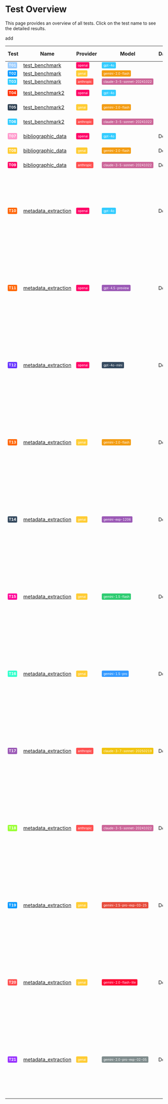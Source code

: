 # Test Overview

This page provides an overview of all tests. Click on the test name to see the detailed results.

<script src="https://code.jquery.com/jquery-3.6.0.min.js"></script>
<link rel="stylesheet" href="https://cdn.datatables.net/1.13.6/css/jquery.dataTables.min.css">
<script src="https://cdn.datatables.net/1.13.6/js/jquery.dataTables.min.js"></script><style>
    /* Square styles */
    .test-rectangle {
        display: inline-block;
        height: 20px;
        border-radius: 3px;
        text-align: center;
        line-height: 20px;
        font-size: 10px;
        font-weight: regular;
        color: white;
        padding: 0 5px;
        white-space: nowrap;
        overflow: hidden;
        text-overflow: ellipsis;
    }
    .test-square {
        display: inline-block;
        width: 30px;
        height: 20px;
        border-radius: 3px;
        text-align: center;
        line-height: 20px;
        font-size: 12px;
        font-weight: bold;
        color: white;
    }
</style>
<table id="data-table" class="display">
  <thead><tr>
    <th>Test</th>
    <th>Name</th>
    <th>Provider</th>
    <th>Model</th>
    <th>Dataclass</th>
    <th>Temperature</th>
    <th>Role Description</th>
    <th>Prompt File</th>
    <th>Legacy Test</th>

  </tr></thead>
  <tbody>
<tr>
    <td><a href='tests/T01'><span class='test-square' style='background-color: #99ccff;'>T01</span></a></td>
    <td><a href="/benchmarks/test_benchmark/">test_benchmark</a></td>
    <td><span class='test-rectangle' style='background-color: #ff0066;'>openai</span></td>
    <td><span class='test-rectangle' style='background-color: #33ccff;'>gpt-4o</span></td>
    <td></td>
    <td></td>
    <td></td>
    <td></td>
    <td>false</td>
</tr>
<tr>
    <td><a href='tests/T02'><span class='test-square' style='background-color: #0099ff;'>T02</span></a></td>
    <td><a href="/benchmarks/test_benchmark/">test_benchmark</a></td>
    <td><span class='test-rectangle' style='background-color: #ffcc33;'>genai</span></td>
    <td><span class='test-rectangle' style='background-color: #f39c12;'>gemini-2.0-flash</span></td>
    <td></td>
    <td></td>
    <td></td>
    <td></td>
    <td>false</td>
</tr>
<tr>
    <td><a href='tests/T03'><span class='test-square' style='background-color: #33ccff;'>T03</span></a></td>
    <td><a href="/benchmarks/test_benchmark/">test_benchmark</a></td>
    <td><span class='test-rectangle' style='background-color: #ff5050;'>anthropic</span></td>
    <td><span class='test-rectangle' style='background-color: #cc6699;'>claude-3-5-sonnet-20241022</span></td>
    <td></td>
    <td></td>
    <td></td>
    <td></td>
    <td>false</td>
</tr>
<tr>
    <td><a href='tests/T04'><span class='test-square' style='background-color: #ff3300;'>T04</span></a></td>
    <td><a href="/benchmarks/test_benchmark2/">test_benchmark2</a></td>
    <td><span class='test-rectangle' style='background-color: #ff0066;'>openai</span></td>
    <td><span class='test-rectangle' style='background-color: #33ccff;'>gpt-4o</span></td>
    <td></td>
    <td>0.5</td>
    <td>You are a Historian</td>
    <td>a_prompt.txt</td>
    <td>false</td>
</tr>
<tr>
    <td><a href='tests/T05'><span class='test-square' style='background-color: #2c3e50;'>T05</span></a></td>
    <td><a href="/benchmarks/test_benchmark2/">test_benchmark2</a></td>
    <td><span class='test-rectangle' style='background-color: #ffcc33;'>genai</span></td>
    <td><span class='test-rectangle' style='background-color: #f39c12;'>gemini-2.0-flash</span></td>
    <td></td>
    <td>0.5</td>
    <td>You are a Historian</td>
    <td>a_prompt.txt</td>
    <td>false</td>
</tr>
<tr>
    <td><a href='tests/T06'><span class='test-square' style='background-color: #33ccff;'>T06</span></a></td>
    <td><a href="/benchmarks/test_benchmark2/">test_benchmark2</a></td>
    <td><span class='test-rectangle' style='background-color: #ff5050;'>anthropic</span></td>
    <td><span class='test-rectangle' style='background-color: #cc6699;'>claude-3-5-sonnet-20241022</span></td>
    <td></td>
    <td>0.5</td>
    <td>You are a Historian</td>
    <td>a_prompt.txt</td>
    <td>false</td>
</tr>
<tr>
    <td><a href='tests/T07'><span class='test-square' style='background-color: #ff99cc;'>T07</span></a></td>
    <td><a href="/benchmarks/bibliographic_data/">bibliographic_data</a></td>
    <td><span class='test-rectangle' style='background-color: #ff0066;'>openai</span></td>
    <td><span class='test-rectangle' style='background-color: #33ccff;'>gpt-4o</span></td>
    <td>Document</td>
    <td>0.0</td>
    <td>You are a Historian</td>
    <td></td>
    <td>false</td>
</tr>
<tr>
    <td><a href='tests/T08'><span class='test-square' style='background-color: #ffcc33;'>T08</span></a></td>
    <td><a href="/benchmarks/bibliographic_data/">bibliographic_data</a></td>
    <td><span class='test-rectangle' style='background-color: #ffcc33;'>genai</span></td>
    <td><span class='test-rectangle' style='background-color: #f39c12;'>gemini-2.0-flash</span></td>
    <td>Document</td>
    <td>0.0</td>
    <td>You are a Historian</td>
    <td></td>
    <td>false</td>
</tr>
<tr>
    <td><a href='tests/T09'><span class='test-square' style='background-color: #ff0066;'>T09</span></a></td>
    <td><a href="/benchmarks/bibliographic_data/">bibliographic_data</a></td>
    <td><span class='test-rectangle' style='background-color: #ff5050;'>anthropic</span></td>
    <td><span class='test-rectangle' style='background-color: #cc6699;'>claude-3-5-sonnet-20241022</span></td>
    <td>Document</td>
    <td>0.0</td>
    <td>You are a Historian</td>
    <td></td>
    <td>false</td>
</tr>
<tr>
    <td><a href='tests/T10'><span class='test-square' style='background-color: #ff6600;'>T10</span></a></td>
    <td><a href="/benchmarks/metadata_extraction/">metadata_extraction</a></td>
    <td><span class='test-rectangle' style='background-color: #ff0066;'>openai</span></td>
    <td><span class='test-rectangle' style='background-color: #33ccff;'>gpt-4o</span></td>
    <td>Document</td>
    <td>0.0</td>
    <td>You are a historian with keyword knowledge and an expert in the field of 20th century Swiss history</td>
    <td>prompt.txt</td>
    <td>false</td>
</tr>
<tr>
    <td><a href='tests/T11'><span class='test-square' style='background-color: #ff6600;'>T11</span></a></td>
    <td><a href="/benchmarks/metadata_extraction/">metadata_extraction</a></td>
    <td><span class='test-rectangle' style='background-color: #ff0066;'>openai</span></td>
    <td><span class='test-rectangle' style='background-color: #9b59b6;'>gpt-4.5-preview</span></td>
    <td>Document</td>
    <td>0.0</td>
    <td>You are a historian with keyword knowledge and an expert in the field of 20th century Swiss history</td>
    <td>prompt.txt</td>
    <td>false</td>
</tr>
<tr>
    <td><a href='tests/T12'><span class='test-square' style='background-color: #6633ff;'>T12</span></a></td>
    <td><a href="/benchmarks/metadata_extraction/">metadata_extraction</a></td>
    <td><span class='test-rectangle' style='background-color: #ff0066;'>openai</span></td>
    <td><span class='test-rectangle' style='background-color: #34495e;'>gpt-4o-mini</span></td>
    <td>Document</td>
    <td>0.0</td>
    <td>You are a historian with keyword knowledge and an expert in the field of 20th century Swiss history</td>
    <td>prompt.txt</td>
    <td>false</td>
</tr>
<tr>
    <td><a href='tests/T13'><span class='test-square' style='background-color: #ff6600;'>T13</span></a></td>
    <td><a href="/benchmarks/metadata_extraction/">metadata_extraction</a></td>
    <td><span class='test-rectangle' style='background-color: #ffcc33;'>genai</span></td>
    <td><span class='test-rectangle' style='background-color: #f39c12;'>gemini-2.0-flash</span></td>
    <td>Document</td>
    <td>0.0</td>
    <td>You are a historian with keyword knowledge and an expert in the field of 20th century Swiss history</td>
    <td>prompt.txt</td>
    <td>false</td>
</tr>
<tr>
    <td><a href='tests/T14'><span class='test-square' style='background-color: #34495e;'>T14</span></a></td>
    <td><a href="/benchmarks/metadata_extraction/">metadata_extraction</a></td>
    <td><span class='test-rectangle' style='background-color: #ffcc33;'>genai</span></td>
    <td><span class='test-rectangle' style='background-color: #9b59b6;'>gemini-exp-1206</span></td>
    <td>Document</td>
    <td>0.0</td>
    <td>You are a historian with keyword knowledge and an expert in the field of 20th century Swiss history</td>
    <td>prompt.txt</td>
    <td>false</td>
</tr>
<tr>
    <td><a href='tests/T15'><span class='test-square' style='background-color: #ff0099;'>T15</span></a></td>
    <td><a href="/benchmarks/metadata_extraction/">metadata_extraction</a></td>
    <td><span class='test-rectangle' style='background-color: #ffcc33;'>genai</span></td>
    <td><span class='test-rectangle' style='background-color: #2ecc71;'>gemini-1.5-flash</span></td>
    <td>Document</td>
    <td>0.0</td>
    <td>You are a historian with keyword knowledge and an expert in the field of 20th century Swiss history</td>
    <td>prompt.txt</td>
    <td>false</td>
</tr>
<tr>
    <td><a href='tests/T16'><span class='test-square' style='background-color: #33ffcc;'>T16</span></a></td>
    <td><a href="/benchmarks/metadata_extraction/">metadata_extraction</a></td>
    <td><span class='test-rectangle' style='background-color: #ffcc33;'>genai</span></td>
    <td><span class='test-rectangle' style='background-color: #3399ff;'>gemini-1.5-pro</span></td>
    <td>Document</td>
    <td>0.0</td>
    <td>You are a historian with keyword knowledge and an expert in the field of 20th century Swiss history</td>
    <td>prompt.txt</td>
    <td>false</td>
</tr>
<tr>
    <td><a href='tests/T17'><span class='test-square' style='background-color: #9b59b6;'>T17</span></a></td>
    <td><a href="/benchmarks/metadata_extraction/">metadata_extraction</a></td>
    <td><span class='test-rectangle' style='background-color: #ff5050;'>anthropic</span></td>
    <td><span class='test-rectangle' style='background-color: #f1c40f;'>claude-3-7-sonnet-20250219</span></td>
    <td>Document</td>
    <td>0.0</td>
    <td>You are a historian with keyword knowledge and an expert in the field of 20th century Swiss history</td>
    <td>prompt.txt</td>
    <td>false</td>
</tr>
<tr>
    <td><a href='tests/T18'><span class='test-square' style='background-color: #99ff33;'>T18</span></a></td>
    <td><a href="/benchmarks/metadata_extraction/">metadata_extraction</a></td>
    <td><span class='test-rectangle' style='background-color: #ff5050;'>anthropic</span></td>
    <td><span class='test-rectangle' style='background-color: #cc6699;'>claude-3-5-sonnet-20241022</span></td>
    <td>Document</td>
add    <td>0.0</td>
    <td>You are a historian with keyword knowledge and an expert in the field of 20th century Swiss history</td>
    <td>prompt.txt</td>
    <td>false</td>
</tr>
<tr>
    <td><a href='tests/T19'><span class='test-square' style='background-color: #0099ff;'>T19</span></a></td>
    <td><a href="/benchmarks/metadata_extraction/">metadata_extraction</a></td>
    <td><span class='test-rectangle' style='background-color: #ffcc33;'>genai</span></td>
    <td><span class='test-rectangle' style='background-color: #e74c3c;'>gemini-2.5-pro-exp-03-25</span></td>
    <td>Document</td>
    <td>0.0</td>
    <td>You are a historian with keyword knowledge and an expert in the field of 20th century Swiss history</td>
    <td>prompt.txt</td>
    <td>false</td>
</tr>
<tr>
    <td><a href='tests/T20'><span class='test-square' style='background-color: #ff5050;'>T20</span></a></td>
    <td><a href="/benchmarks/metadata_extraction/">metadata_extraction</a></td>
    <td><span class='test-rectangle' style='background-color: #ffcc33;'>genai</span></td>
    <td><span class='test-rectangle' style='background-color: #ff0033;'>gemini-2.0-flash-lite</span></td>
    <td>Document</td>
    <td>0.0</td>
    <td>You are a historian with keyword knowledge and an expert in the field of 20th century Swiss history</td>
    <td>prompt.txt</td>
    <td>false</td>
</tr>
<tr>
    <td><a href='tests/T21'><span class='test-square' style='background-color: #9933ff;'>T21</span></a></td>
    <td><a href="/benchmarks/metadata_extraction/">metadata_extraction</a></td>
    <td><span class='test-rectangle' style='background-color: #ffcc33;'>genai</span></td>
    <td><span class='test-rectangle' style='background-color: #7f8c8d;'>gemini-2.0-pro-exp-02-05</span></td>
    <td>Document</td>
    <td>0.0</td>
    <td>You are a historian with keyword knowledge and an expert in the field of 20th century Swiss history</td>
    <td>prompt.txt</td>
    <td>false</td>
</tr>

  </tbody>
</table>

<script>
  $(document).ready(function() {
    $('#data-table').DataTable({
      "paging": true,
      "searching": true,
      "ordering": true,
      "info": true,
      "lengthMenu": [[10, 20, -1], [10, 20, "All"]],
    });
  });
</script>
